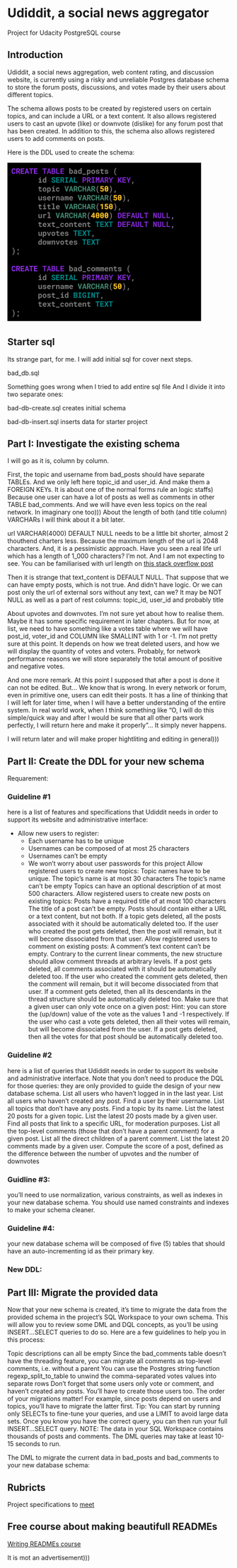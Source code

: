 # Udiddit, a social news aggregator

Project for Udacity PostgreSQL course 

## Introduction

Udiddit, a social news aggregation, web content rating, and discussion website, is currently using a risky and unreliable Postgres database schema to store the forum posts, discussions, and votes made by their users about different topics.

The schema allows posts to be created by registered users on certain topics, and can include a URL or a text content. It also allows registered users to cast an upvote (like) or downvote (dislike) for any forum post that has been created. In addition to this, the schema also allows registered users to add comments on posts.

Here is the DDL used to create the schema:

<img src="initial_DDL_schema.png"/>

## Starter sql

Its strange part, for me. 
I will add initial sql for cover next steps.

bad_db.sql

Something goes wrong when I tried to add entire sql file
And I divide it into two separate ones:

bad-db-create.sql creates initial schema 

bad-db-insert.sql inserts data for starter project

## Part I: Investigate the existing schema

I will go as it is, column by column.

First, the topic and username from bad_posts should have separate TABLEs. And we only left here topic_id and user_id. And make them a FOREIGN KEYs. It is about one of the normal forms rule an logic staffs)
Because one user can have a lot of posts as well as comments in other TABLE bad_comments. And we will have even less topics on the real network. In imaginary one too)))
About the length of both (and title column) VARCHARs I will think about it a bit later.

url VARCHAR(4000) DEFAULT NULL needs to be a little bit shorter, almost 2 thouthend charters less. Because the maximum length of the url is 2048 characters. And, it is a pessimistic approach. Have you seen a real life url which has a length of 1_000 characters? I’m not. And I am not expecting to see.
You can be familiarised with url length on [this stack overflow post](https://stackoverflow.com/questions/417142/what-is-the-maximum-length-of-a-url-in-different-browsers)

Then it is strange that text_content is DEFAULT NULL. 
That suppose that we can have empty posts, which is not true. And didn't have logic. Or we can post only the url of external sors without any text, can we? It may be NOT NULL as well as a part of rest columns: topic_id, user_id and probably title

About upvotes and downvotes. I’m not sure yet about how to realise them. Maybe it has some specific requirement in later chapters. But for now, at list, we need to have something like a votes table where we will have post_id, voter_id and COLUMN like SMALLINT with 1 or -1. I’m not pretty sure at this point. It depends on how we treat deleted users, and how we will display the quantity of votes and voters. Probably, for network performance reasons we will store separately the total amount of positive and negative votes.

And one more remark. At this point I supposed that after a post is done it can not be edited. But… We know that is wrong. In every network or forum, even in primitive one, users can edit their posts. It has a line of thinking that I will left for later time, when I will have a better understanding of the entire system.
In real world work, when I think something like “O, I will do this simple/quick way and after I would be sure that all other parts work perfectly, I will return here and make it properly”... It simply never happens.

I will return later and will make proper hightliting and editing in general)))


## Part II: Create the DDL for your new schema

Requarement:

### Guideline #1

here is a list of features and specifications that Udiddit needs in order to support its website and administrative interface:
* Allow new users to register:
  * Each username has to be unique
  * Usernames can be composed of at most 25 characters
  * Usernames can’t be empty
  * We won’t worry about user passwords for this project
Allow registered users to create new topics:
Topic names have to be unique.
The topic’s name is at most 30 characters
The topic’s name can’t be empty
Topics can have an optional description of at most 500 characters.
Allow registered users to create new posts on existing topics:
Posts have a required title of at most 100 characters
The title of a post can’t be empty.
Posts should contain either a URL or a text content, but not both.
If a topic gets deleted, all the posts associated with it should be automatically deleted too.
If the user who created the post gets deleted, then the post will remain, but it will become dissociated from that user.
Allow registered users to comment on existing posts:
A comment’s text content can’t be empty.
Contrary to the current linear comments, the new structure should allow comment threads at arbitrary levels.
If a post gets deleted, all comments associated with it should be automatically deleted too.
If the user who created the comment gets deleted, then the comment will remain, but it will become dissociated from that user.
If a comment gets deleted, then all its descendants in the thread structure should be automatically deleted too.
Make sure that a given user can only vote once on a given post:
Hint: you can store the (up/down) value of the vote as the values 1 and -1 respectively.
If the user who cast a vote gets deleted, then all their votes will remain, but will become dissociated from the user.
If a post gets deleted, then all the votes for that post should be automatically deleted too.

### Guideline #2

here is a list of queries that Udiddit needs in order to support its website and administrative interface. Note that you don’t need to produce the DQL for those queries: they are only provided to guide the design of your new database schema.
List all users who haven’t logged in in the last year.
List all users who haven’t created any post.
Find a user by their username.
List all topics that don’t have any posts.
Find a topic by its name.
List the latest 20 posts for a given topic.
List the latest 20 posts made by a given user.
Find all posts that link to a specific URL, for moderation purposes. 
List all the top-level comments (those that don’t have a parent comment) for a given post.
List all the direct children of a parent comment.
List the latest 20 comments made by a given user.
Compute the score of a post, defined as the difference between the number of upvotes and the number of downvotes


### Guidline  #3: 

you’ll need to use normalization, various constraints, as well as indexes in your new database schema. You should use named constraints and indexes to make your schema cleaner.

### Guideline #4: 

your new database schema will be composed of five (5) tables that should have an auto-incrementing id as their primary key.

### New DDL:



## Part III: Migrate the provided data

Now that your new schema is created, it’s time to migrate the data from the provided schema in the project’s SQL Workspace to your own schema. This will allow you to review some DML and DQL concepts, as you’ll be using INSERT...SELECT queries to do so. Here are a few guidelines to help you in this process:

Topic descriptions can all be empty
Since the bad_comments table doesn’t have the threading feature, you can migrate all comments as top-level comments, i.e. without a parent
You can use the Postgres string function regexp_split_to_table to unwind the comma-separated votes values into separate rows
Don’t forget that some users only vote or comment, and haven’t created any posts. You’ll have to create those users too.
The order of your migrations matter! For example, since posts depend on users and topics, you’ll have to migrate the latter first.
Tip: You can start by running only SELECTs to fine-tune your queries, and use a LIMIT to avoid large data sets. Once you know you have the correct query, you can then run your full INSERT...SELECT query.
NOTE: The data in your SQL Workspace contains thousands of posts and comments. The DML queries may take at least 10-15 seconds to run.

The DML to migrate the current data in bad_posts and bad_comments to your new database schema:


## Rubricts

Project specifications to [meet](https://review.udacity.com/#!/rubrics/2802/view)

## Free course about making beautifull READMEs

[Writing READMEs course](https://www.udacity.com/course/writing-readmes--ud777)

It is mot an advertisement)))
